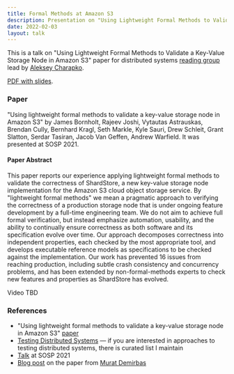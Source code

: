 ```yaml
---
title: Formal Methods at Amazon S3
description: Presentation on "Using Lightweight Formal Methods to Validate a Key-Value Storage Node in Amazon S3" paper for distributed systems reading group.
date: 2022-02-03
layout: talk
---
```


This is a talk on "Using Lightweight Formal Methods to Validate a Key-Value Storage Node in Amazon S3" 
paper for distributed systems [reading group](http://charap.co/category/reading-group/) 
lead by [Aleksey Charapko](https://twitter.com/AlekseyCharapko). 

[PDF with slides](/assets/talks/2022-02-formal-methods-at-amazon-S3.pdf).

### Paper
"Using lightweight formal methods to validate a key-value storage node in Amazon S3" 
by James Bornholt, Rajeev Joshi, Vytautas Astrauskas, Brendan Cully, Bernhard Kragl, 
Seth Markle, Kyle Sauri, Drew Schleit, Grant Slatton, Serdar Tasiran, Jacob Van Geffen,
Andrew Warfield. It was presented at SOSP 2021.

#### Paper Abstract
This paper reports our experience applying lightweight formal methods to validate the correctness 
of ShardStore, a new key-value storage node implementation for the Amazon S3 cloud object storage service. 
By "lightweight formal methods" we mean a pragmatic approach to verifying the correctness 
of a production storage node that is under ongoing feature development by a full-time engineering team. 
We do not aim to achieve full formal verification, but instead emphasize automation, usability, 
and the ability to continually ensure correctness as both software and its specification evolve over time. 
Our approach decomposes correctness into independent properties, each checked by the most appropriate tool, 
and develops executable reference models as specifications to be checked against the implementation. 
Our work has prevented 16 issues from reaching production, including subtle crash consistency and 
concurrency problems, and has been extended by non-formal-methods experts to check new 
features and properties as ShardStore has evolved.

<script async class="speakerdeck-embed" data-id="3b0d36b7552f4643b240cc599491e25b" data-ratio="1.77777777777778" src="//speakerdeck.com/assets/embed.js"></script>


Video TBD

### References
 - "Using lightweight formal methods to validate a key-value storage node in Amazon S3" 
[paper](https://dl.acm.org/doi/abs/10.1145/3477132.3483540)
 - [Testing Distributed Systems](https://asatarin.github.io/testing-distributed-systems/) — if you are interested 
in approaches to testing distributed systems, there is curated list I maintain
 - [Talk](https://youtu.be/YdxvOPenjWI) at SOSP 2021
 - [Blog post](http://muratbuffalo.blogspot.com/2021/10/using-lightweight-formal-methods-to.html) on the paper 
from [Murat Demirbas](https://twitter.com/muratdemirbas)
